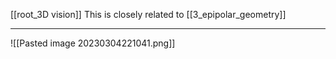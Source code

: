 [[root_3D vision]]
This is closely related to [[3_epipolar_geometry]]
****
![[Pasted image 20230304221041.png]]